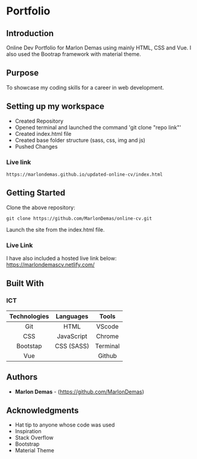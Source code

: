 # Portfolio

## Introduction

Online Dev Portfolio for Marlon Demas using mainly HTML, CSS and Vue. I also used the Bootrap framework with material theme.

## Purpose

To showcase my coding skills for a career in web development.

## Setting up my workspace

- Created Repository
- Opened terminal and launched the command 'git clone "repo link"'
- Created index.html file
- Created base folder structure (sass, css, img and js)
- Pushed Changes

### Live link
```
https://marlondemas.github.io/updated-online-cv/index.html

```

## Getting Started

Clone the above repository:

```
git clone https://github.com/MarlonDemas/online-cv.git

```
Launch the site from the index.html file.

### Live Link
I have also included a hosted live link below:
https://marlondemascv.netlify.com/

## Built With

### ICT

|**Technologies**|**Languages**|**Tools**|
|:-----------:|:------------:|:------------:|
| Git | HTML | VScode
| CSS | JavaScript | Chrome
| Bootstap |CSS (SASS) | Terminal
| Vue | | Github

## Authors

* **Marlon Demas** - (https://github.com/MarlonDemas)

## Acknowledgments

* Hat tip to anyone whose code was used
* Inspiration
* Stack Overflow
* Bootstrap
* Material Theme
